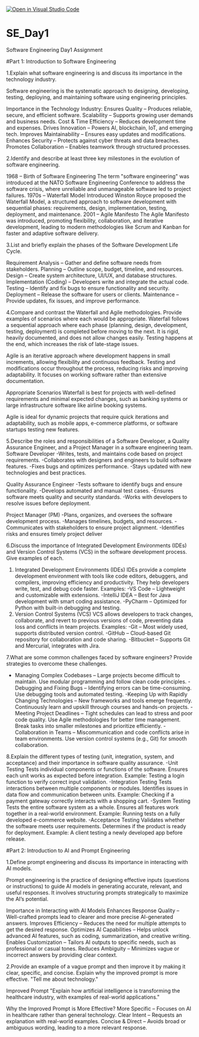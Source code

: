 [![Open in Visual Studio Code](https://classroom.github.com/assets/open-in-vscode-2e0aaae1b6195c2367325f4f02e2d04e9abb55f0b24a779b69b11b9e10269abc.svg)](https://classroom.github.com/online_ide?assignment_repo_id=18367872&assignment_repo_type=AssignmentRepo)
# SE_Day1
Software Engineering Day1 Assignment

#Part 1: Introduction to Software Engineering

1.Explain what software engineering is and discuss its importance in the technology industry.

Software engineering is the systematic approach to designing, developing, testing, deploying, and maintaining software using engineering principles.

Importance in the Technology Industry:
 Ensures Quality – Produces reliable, secure, and efficient software.
 Scalability – Supports growing user demands and business needs.
 Cost & Time Efficiency – Reduces development time and expenses.
 Drives Innovation – Powers AI, blockchain, IoT, and emerging tech.
 Improves Maintainability – Ensures easy updates and modifications.
 Enhances Security – Protects against cyber threats and data breaches.
 Promotes Collaboration – Enables teamwork through structured processes.



2.Identify and describe at least three key milestones in the evolution of software engineering.

1968 – Birth of Software Engineering
The term "software engineering" was introduced at the NATO Software Engineering Conference to address the software crisis, where unreliable and unmanageable software led to project failures.
1970s – Waterfall Model Introduced
Winston Royce proposed the Waterfall Model, a structured approach to software development with sequential phases: requirements, design, implementation, testing, deployment, and maintenance.
2001 – Agile Manifesto
The Agile Manifesto was introduced, promoting flexibility, collaboration, and iterative development, leading to modern methodologies like Scrum and Kanban for faster and adaptive software delivery.


3.List and briefly explain the phases of the Software Development Life Cycle.

Requirement Analysis – Gather and define software needs from stakeholders.
Planning – Outline scope, budget, timeline, and resources.
Design – Create system architecture, UI/UX, and database structures.
Implementation (Coding) – Developers write and integrate the actual code.
Testing – Identify and fix bugs to ensure functionality and security.
Deployment – Release the software for users or clients.
Maintenance – Provide updates, fix issues, and improve performance.

4.Compare and contrast the Waterfall and Agile methodologies. Provide examples of scenarios where each would be appropriate.
Waterfall follows a sequential approach where each phase (planning, design, development, testing, deployment) is completed before moving to the next. It is rigid, heavily documented, and does not allow changes easily. Testing happens at the end, which increases the risk of late-stage issues.

Agile is an iterative approach where development happens in small increments, allowing flexibility and continuous feedback. Testing and modifications occur throughout the process, reducing risks and improving adaptability. It focuses on working software rather than extensive documentation.

Appropriate Scenarios
Waterfall is best for projects with well-defined requirements and minimal expected changes, such as banking systems or large infrastructure software like airline booking systems.

Agile is ideal for dynamic projects that require quick iterations and adaptability, such as mobile apps, e-commerce platforms, or software startups testing new features.


5.Describe the roles and responsibilities of a Software Developer, a Quality Assurance Engineer, and a Project Manager in a software engineering team.
Software Developer
-Writes, tests, and maintains code based on project requirements.
-Collaborates with designers and engineers to build software features.
-Fixes bugs and optimizes performance.
-Stays updated with new technologies and best practices.

Quality Assurance Engineer
-Tests software to identify bugs and ensure functionality.
-Develops automated and manual test cases.
-Ensures software meets quality and security standards.
-Works with developers to resolve issues before deployment.

Project Manager (PM)
-Plans, organizes, and oversees the software development process.
-Manages timelines, budgets, and resources.
-Communicates with stakeholders to ensure project alignment.
-Identifies risks and ensures timely project deliver

6.Discuss the importance of Integrated Development Environments (IDEs) and Version Control Systems (VCS) in the software development process. Give examples of each.
1. Integrated Development Environments (IDEs)
 IDEs provide a complete development environment with tools like code editors, debuggers, and compilers, improving efficiency and productivity. They help developers write, 
 test, and debug code faster.
Examples:
-VS Code – Lightweight and customizable with extensions.
-IntelliJ IDEA – Best for Java development with smart coding assistance.
-PyCharm – Optimized for Python with built-in debugging and testing.
2. Version Control Systems (VCS)
VCS allows developers to track changes, collaborate, and revert to previous versions of code, preventing data loss and conflicts in team projects.
Examples:
-Git – Most widely used, supports distributed version control.
-GitHub – Cloud-based Git repository for collaboration and code sharing.
-Bitbucket – Supports Git and Mercurial, integrates with Jira.

7.What are some common challenges faced by software engineers? Provide strategies to overcome these challenges.
 - Managing Complex Codebases – Large projects become difficult to maintain.
  Use modular programming and follow clean code principles.
-Debugging and Fixing Bugs – Identifying errors can be time-consuming.
  Use debugging tools and automated testing.
-Keeping Up with Rapidly Changing Technologies – New frameworks and tools emerge frequently.
  Continuously learn and upskill through courses and hands-on projects.
-Meeting Project Deadlines – Tight schedules can lead to stress and poor code quality.
 Use Agile methodologies for better time management.
 Break tasks into smaller milestones and prioritize efficiently.
-Collaboration in Teams – Miscommunication and code conflicts arise in team environments.
  Use version control systems (e.g., Git) for smooth collaboration.

8.Explain the different types of testing (unit, integration, system, and acceptance) and their importance in software quality assurance.
-Unit Testing
 Tests individual components or functions of the software.
 Ensures each unit works as expected before integration.
 Example: Testing a login function to verify correct input validation.
-Integration Testing
 Tests interactions between multiple components or modules.
 Identifies issues in data flow and communication between units.
 Example: Checking if a payment gateway correctly interacts with a shopping cart.
-System Testing
 Tests the entire software system as a whole.
 Ensures all features work together in a real-world environment.
 Example: Running tests on a fully developed e-commerce website.
-Acceptance Testing
 Validates whether the software meets user requirements.
 Determines if the product is ready for deployment.
 Example: A client testing a newly developed app before release.
 
#Part 2: Introduction to AI and Prompt Engineering


1.Define prompt engineering and discuss its importance in interacting with AI models.

Prompt engineering is the practice of designing effective inputs (questions or instructions) to guide AI models in generating accurate, relevant, and useful responses. It involves structuring prompts strategically to maximize the AI’s potential.

Importance in Interacting with AI Models
 Enhances Response Quality – Well-crafted prompts lead to clearer and more precise AI-generated answers.
 Improves Efficiency – Reduces the need for multiple attempts to get the desired response.
 Optimizes AI Capabilities – Helps unlock advanced AI features, such as coding, summarization, and creative writing.
 Enables Customization – Tailors AI outputs to specific needs, such as professional or casual tones.
 Reduces Ambiguity – Minimizes vague or incorrect answers by providing clear context.

2.Provide an example of a vague prompt and then improve it by making it clear, specific, and concise. Explain why the improved prompt is more effective.
"Tell me about technology."

Improved Prompt
"Explain how artificial intelligence is transforming the healthcare industry, with examples of real-world applications."

Why the Improved Prompt is More Effective?
More Specific – Focuses on AI in healthcare rather than general technology.
Clear Intent – Requests an explanation with real-world examples.
Concise & Direct – Avoids broad or ambiguous wording, leading to a more relevant response.

